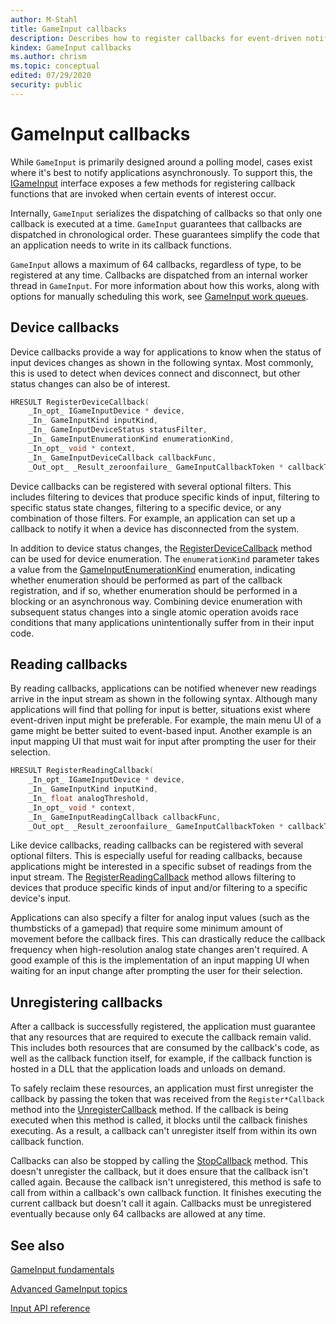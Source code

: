 ```yaml
---
author: M-Stahl
title: GameInput callbacks
description: Describes how to register callbacks for event-driven notifications.
kindex: GameInput callbacks
ms.author: chrism
ms.topic: conceptual
edited: 07/29/2020
security: public
---
```


# GameInput callbacks


<a id="introductionSection"></a>

While `GameInput` is primarily designed around a polling model, cases exist where it's best to notify applications asynchronously. To support this, the [IGameInput](../../reference/input/gameinput/interfaces/igameinput/igameinput.md) interface exposes a few methods for registering callback functions that are invoked when certain events of interest occur.

Internally, `GameInput` serializes the dispatching of callbacks so that only one callback is executed at a time. `GameInput` guarantees that callbacks are dispatched in chronological order. These guarantees simplify the code that an application needs to write in its callback functions.

`GameInput` allows a maximum of 64 callbacks, regardless of type, to be registered at any time. Callbacks are dispatched from an internal worker thread in `GameInput`. For more information about how this works, along with options for manually scheduling this work, see [GameInput work queues](input-work-queues.md).


<a id="deviceCallbacksSection"></a>

## Device callbacks

Device callbacks provide a way for applications to know when the status of input devices changes as shown in the following syntax. Most commonly, this is used to detect when devices connect and disconnect, but other status changes can also be of interest. 

```c++
HRESULT RegisterDeviceCallback(
    _In_opt_ IGameInputDevice * device,
    _In_ GameInputKind inputKind,
    _In_ GameInputDeviceStatus statusFilter,
    _In_ GameInputEnumerationKind enumerationKind,
    _In_opt_ void * context,
    _In_ GameInputDeviceCallback callbackFunc,
    _Out_opt_ _Result_zeroonfailure_ GameInputCallbackToken * callbackToken);
```

Device callbacks can be registered with several optional filters. This includes filtering to devices that produce specific kinds of input, filtering to specific status state changes, filtering to a specific device, or any combination of those filters. For example, an application can set up a callback to notify it when a device has disconnected from the system.

In addition to device status changes, the [RegisterDeviceCallback](../../reference/input/gameinput/interfaces/igameinput/methods/igameinput_registerdevicecallback.md) method can be used for device enumeration. The `enumerationKind` parameter takes a value from the [GameInputEnumerationKind](../../reference/input/gameinput/enums/gameinputenumerationkind.md) enumeration, indicating whether enumeration should be performed as part of the callback registration, and if so, whether enumeration should be performed in a blocking or an asynchronous way. Combining device enumeration with subsequent status changes into a single atomic operation avoids race conditions that many applications unintentionally suffer from in their input code.


<a id="readingCallbacksSection"></a>

## Reading callbacks

By reading callbacks, applications can be notified whenever new readings arrive in the input stream as shown in the following syntax. Although many applications will find that polling for input is better, situations exist where event-driven input might be preferable. For example, the main menu UI of a game might be better suited to event-based input. Another example is an input mapping UI that must wait for input after prompting the user for their selection.

```c++
HRESULT RegisterReadingCallback(
    _In_opt_ IGameInputDevice * device,
    _In_ GameInputKind inputKind,
    _In_ float analogThreshold,
    _In_opt_ void * context,
    _In_ GameInputReadingCallback callbackFunc,
    _Out_opt_ _Result_zeroonfailure_ GameInputCallbackToken * callbackToken);
```

Like device callbacks, reading callbacks can be registered with several optional filters. This is especially useful for reading callbacks, because applications might be interested in a specific subset of readings from the input stream. The [RegisterReadingCallback](../../reference/input/gameinput/interfaces/igameinput/methods/igameinput_registerreadingcallback.md) method allows filtering to devices that produce specific kinds of input and/or filtering to a specific device's input.

Applications can also specify a filter for analog input values (such as the thumbsticks of a gamepad) that require some minimum amount of movement before the callback fires. This can drastically reduce the callback frequency when high-resolution analog state changes aren't required. A good example of this is the implementation of an input mapping UI when waiting for an input change after prompting the user for their selection.


<a id="unregisteringSection"></a>

## Unregistering callbacks

After a callback is successfully registered, the application must guarantee that any resources that are required to execute the callback remain valid. This includes both resources that are consumed by the callback's code, as well as the callback function itself, for example, if the callback function is hosted in a DLL that the application loads and unloads on demand.

To safely reclaim these resources, an application must first unregister the callback by passing the token that was received from the `Register*Callback` method into the [UnregisterCallback](../../reference/input/gameinput/interfaces/igameinput/methods/igameinput_unregistercallback.md) method. If the callback is being executed when this method is called, it blocks until the callback finishes executing. As a result, a callback can't unregister itself from within its own callback function.

Callbacks can also be stopped by calling the [StopCallback](../../reference/input/gameinput/interfaces/igameinput/methods/igameinput_stopcallback.md) method. This doesn't unregister the callback, but it does ensure that the callback isn't called again. Because the callback isn't unregistered, this method is safe to call from within a callback's own callback function. It finishes executing the current callback but doesn't call it again. Callbacks must be unregistered eventually because only 64 callbacks are allowed at any time.


<a id="seeAlsoSection"></a>

## See also

[GameInput fundamentals](../overviews/input-fundamentals.md)

[Advanced GameInput topics](input-advanced-topics.md)

[Input API reference](../../reference/input/gc-reference-input-toc.md)